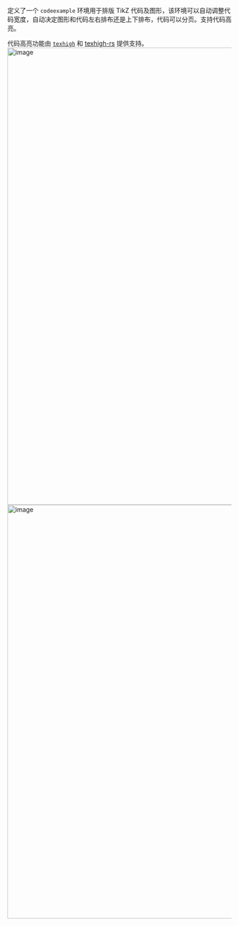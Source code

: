 定义了一个 `codeexample` 环境用于排版 TikZ 代码及图形，该环境可以自动调整代码宽度，自动决定图形和代码左右排布还是上下排布，代码可以分页。支持代码高亮。

代码高亮功能由 [`texhigh`](https://github.com/Sophanatprime/texhigh) 和 [texhigh-rs](https://github.com/Sophanatprime/texhigh-rs) 提供支持。
<img width="1270" height="1028" alt="image" src="https://github.com/user-attachments/assets/9ec5aa40-9162-43c5-83f3-53cbb9b95efd" />
<img width="1270" height="930" alt="image" src="https://github.com/user-attachments/assets/fe93f403-afae-4fbe-9c9d-a8ce0439553b" />
